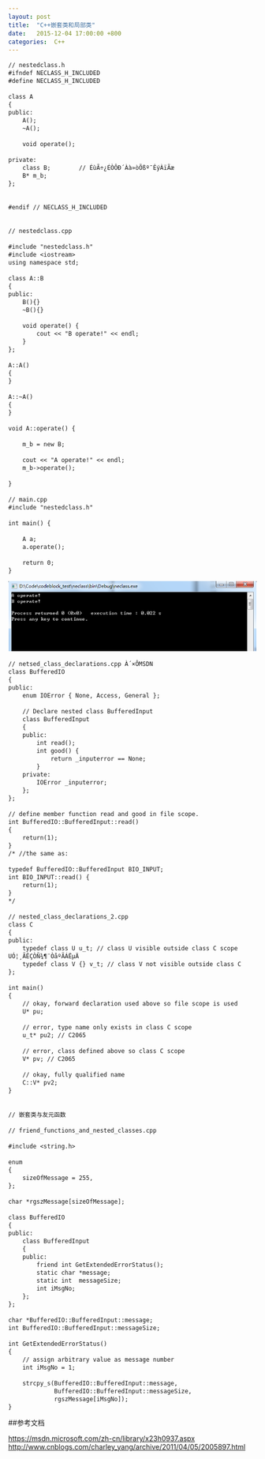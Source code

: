 ```yaml
---
layout: post
title:	"C++嵌套类和局部类"
date:	2015-12-04 17:00:00 +800
categories:	 C++
---
```


	// nestedclass.h
	#ifndef NECLASS_H_INCLUDED
	#define NECLASS_H_INCLUDED

	class A
	{
	public:
		A();
		~A();

		void operate();

	private:
		class B;        // ÉùÃ÷¿ÉÒÔÐ´Àà»òÕßº¯ÊýÀïÃæ
		B* m_b;
	};


	#endif // NECLASS_H_INCLUDED

	
	// nestedclass.cpp
	
	#include "nestedclass.h"
	#include <iostream>
	using namespace std;

	class A::B
	{
	public:
		B(){}
		~B(){}

		void operate() {
			cout << "B operate!" << endl;
		}
	};

	A::A()
	{
	}

	A::~A()
	{
	}

	void A::operate() {

		m_b = new B;
	
		cout << "A operate!" << endl;
		m_b->operate();

	}
	
	// main.cpp
	#include "nestedclass.h"

	int main() {

		A a;
		a.operate();

		return 0;
	}
	
![1.png](/_assert/1.png)
	
	// netsed_class_declarations.cpp À´×ÔMSDN
	class BufferedIO 
	{
	public:
		enum IOError { None, Access, General };
		
		// Declare nested class BufferedInput
		class BufferedInput 
		{
		public:
			int read();
			int good() {
				return _inputerror == None;
			}
		private:
			IOError _inputerror;
		};
	};
	
	// define member function read and good in file scope.
	int BufferedIO::BufferedInput::read()
	{
		return(1);
	}
	/* //the same as:
	
	typedef BufferedIO::BufferedInput BIO_INPUT;
	int BIO_INPUT::read() {
		return(1);
	}
	*/
	
	// nested_class_declarations_2.cpp
	class C
	{
	public:
		typedef class U u_t; // class U visible outside class C scope    UÓ¦¸ÃÊÇÒÑ¾­¶¨ÒåºÃÁËµÄ 
		typedef class V {} v_t; // class V not visible outside class C
	};

	int main()
	{
		// okay, forward declaration used above so file scope is used
		U* pu;

		// error, type name only exists in class C scope
		u_t* pu2; // C2065

		// error, class defined above so class C scope
		V* pv; // C2065

		// okay, fully qualified name
		C::V* pv2;
	}
	
	
	// 嵌套类与友元函数 
	
	// friend_functions_and_nested_classes.cpp
	
	#include <string.h>
	
	enum 
	{
		sizeOfMessage = 255,
	};
	
	char *rgszMessage[sizeOfMessage];
	
	class BufferedIO
	{
	public:
		class BufferedInput
		{
		public:
			friend int GetExtendedErrorStatus();
			static char *message;
			static int 	messageSize;
			int iMsgNo;
		};
	};
	
	char *BufferedIO::BufferedInput::message;
	int BufferedIO::BufferedInput::messageSize;
	
	int GetExtendedErrorStatus()
	{
		// assign arbitrary value as message number
		int iMsgNo = 1;
		
		strcpy_s(BufferedIO::BufferedInput::message,
				 BufferedIO::BufferedInput::messageSize,
				 rgszMessage[iMsgNo]);
	}
	
##参考文档
	
<https://msdn.microsoft.com/zh-cn/library/x23h0937.aspx>
<http://www.cnblogs.com/charley_yang/archive/2011/04/05/2005897.html>
	
	
